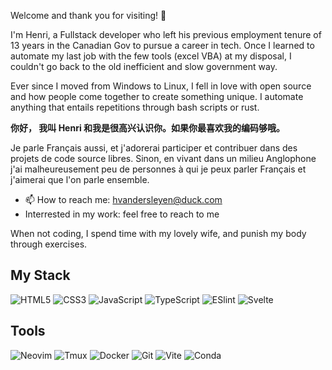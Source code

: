 Welcome and thank you for visiting! :wave:
 
I'm Henri, a Fullstack developer who left his previous employment tenure of 13 years in the Canadian Gov to pursue a career in tech. Once I learned to automate my last job with the few tools (excel VBA) at my disposal, I couldn't go back to the old inefficient and slow government way.   

Ever since I moved from Windows to Linux, I  fell in love with open source and how people come together to create something unique. I automate anything that entails repetitions through bash scripts or rust. 

**你好，
我叫 Henri 和我是很高兴认识你。如果你最喜欢我的编码够哦。**

Je parle Français aussi, et j'adorerai participer et contribuer dans des projets de code source libres. Sinon, en vivant dans un milieu Anglophone j'ai malheureusement peu de personnes à qui je peux parler Français et j'aimerai que l'on parle ensemble.

- 📫 How to reach me: hvandersleyen@duck.com
- Interrested in my work: feel free to reach to me

When not coding, I spend time with my lovely wife, and punish my body through exercises.

## My Stack

![HTML5](https://img.shields.io/badge/-HTML5-%23E44D27?logo=html5&logoColor=ffffff)
![CSS3](https://img.shields.io/badge/-CSS3-%231572B6?logo=css3)
![JavaScript](https://img.shields.io/badge/-JavaScript-%23F7DF1C?logo=javascript&logoColor=000000&labelColor=%23F7DF1C&color=%23FFCE5A)
![TypeScript](https://img.shields.io/badge/-TypeScript-007ACC?logo=typescript&logoColor=white)
![ESlint](https://img.shields.io/badge/-ESLint-%234B32C3?logo=eslint)
![Svelte](https://img.shields.io/badge/-Svelte-%61DAFBFF?logo=svelte&logoColor=%23ffffff&labelColor=%61DAFB)

## Tools

![Neovim](https://img.shields.io/badge/-Neovim-%57A143?logo=Neovim&logoColor=%23ffffff)
![Tmux](https://img.shields.io/badge/-Tmux-%1BB91F?logo=Tmux&logoColor=%23ffffff&color=%1BB91F)
![Docker](https://img.shields.io/badge/-Docker-%2496ED?logo=Docker&logoColor=%23ffffff&color=%2496ED)
![Git](https://img.shields.io/badge/-Git-%23F05032?logo=git&logoColor=%23ffffff)
![Vite](https://img.shields.io/badge/-Vite-%23646CFF?logo=vite&logoColor=%23ffffff&color=%23646CFF)
![Conda](https://img.shields.io/badge/-miniconda-%44A833FF?logo=anaconda&logoColor=%23ffffff&color=%44A833FF)

[//]: # (Comment)
